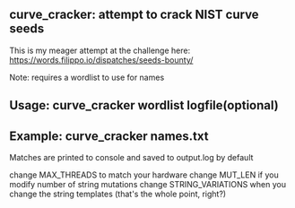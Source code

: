 ## curve_cracker: attempt to crack NIST curve seeds

This is my meager attempt at the challenge here:  https://words.filippo.io/dispatches/seeds-bounty/

Note: requires a wordlist to use for names

## Usage: curve_cracker wordlist logfile(optional)

## Example: curve_cracker names.txt

Matches are printed to console and saved to output.log by default

change MAX_THREADS to match your hardware
change MUT_LEN if you modify number of string mutations
change STRING_VARIATIONS when you change the string templates (that's the whole point, right?)